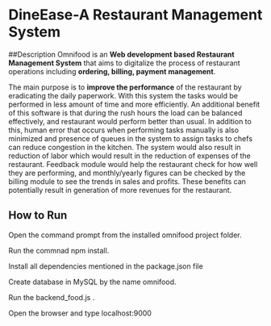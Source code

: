 # DineEase-A Restaurant Management System


##Description
Omnifood is an **Web development based Restaurant Management System** that aims to digitalize the process of restaurant operations including **ordering, billing, payment management**. 

The main purpose is to **improve the performance** of the restaurant by eradicating the daily paperwork. With this system the tasks
would be performed in less amount of time and more efficiently. An additional benefit of this software is that during the rush hours the load can be balanced effectively, and restaurant would perform better than usual. In addition to this, human error that occurs when performing tasks manually is also minimized and presence of queues in the system to assign tasks to chefs can reduce congestion in the kitchen. The system would also result in reduction of labor which would result in the reduction of expenses of the restaurant. Feedback module would help the restaurant check for how well they are performing, and monthly/yearly figures can be checked by the billing module to see the trends in sales and profits. These benefits can potentially result in generation of more revenues for the restaurant. 

## How to Run

Open the command prompt from the installed omnifood project folder. 

Run the commnad npm install. 

Install all dependencies mentioned in the package.json file 

Create database in MySQL by the name omnifood. 

Run the backend_food.js . 

Open the browser and type localhost:9000 
